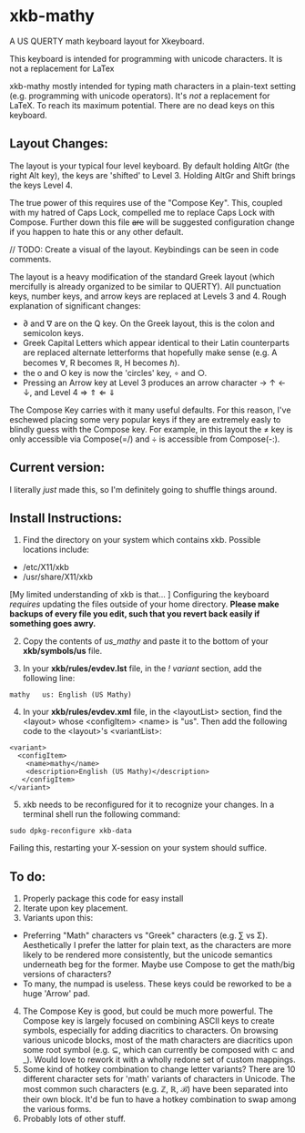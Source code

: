 # xkb-mathy

A US QUERTY math keyboard layout for Xkeyboard.

This keyboard is intended for programming with unicode characters. It is not a replacement for LaTex

xkb-mathy mostly intended for typing math characters in a plain-text setting (e.g. programming with unicode operators). It's *not* a replacement for LaTeX. To reach its maximum potential. There are no dead keys on this keyboard.                                       

## Layout Changes:

The layout is your typical four level keyboard. By default holding AltGr (the right Alt key), the keys are 'shifted' to Level 3. Holding AltGr and Shift brings the keys Level 4. 

The true power of this requires use of the "Compose Key". This, coupled with my hatred of Caps Lock, compelled me to replace Caps Lock with Compose. Further down this file ~~are~~ will be suggested configuration change if you happen to hate this or any other default.

// TODO: Create a visual of the layout. Keybindings can be seen in code comments. 

The layout is a heavy modification of the standard Greek layout (which mercifully is already organized to be similar to QUERTY). All punctuation keys, number keys, and arrow keys are replaced at Levels 3 and 4. Rough explanation of significant changes:

- ∂ and ∇ are on the Q key. On the Greek layout, this is the colon and semicolon keys.
- Greek Capital Letters which appear identical to their Latin counterparts are replaced alternate letterforms that hopefully make sense (e.g. A becomes ∀, R becomes ℝ, H becomes ℏ).
- the o and O key is now the 'circles' key, ∘ and ○.
- Pressing an Arrow key at Level 3 produces an arrow character → ↑ ← ↓, and Level 4 ⇒ ⇑ ⇐ ⇓
 
The Compose Key carries with it many useful defaults. For this reason, I've eschewed placing some very popular keys if they are extremely easly to blindly guess with the Compose key. For example, in this layout the ≠ key is only accessible via Compose(=/) and ÷ is accessible from Compose(-:).

## Current version:

I literally *just* made this, so I'm definitely going to shuffle things around. 

## Install Instructions:

1. Find the directory on your system which contains xkb. Possible locations include: 
  - /etc/X11/xkb
  - /usr/share/X11/xkb

\[My limited understanding of xkb is that... \] Configuring the keyboard *requires* updating the files outside of your home directory. **Please make backups of every file you edit, such that you revert back easily if something goes awry.**

2. Copy the contents of *us_mathy* and paste it to the bottom of your **xkb/symbols/us** file. 

3. In your **xkb/rules/evdev.lst** file, in the *! variant* section, add the following line: 

```
mathy   us: English (US Mathy)
```

4. In your **xkb/rules/evdev.xml** file, in the \<layoutList\> section, find the \<layout\> whose \<configItem\> \<name\> is "us". Then add the following code to the \<layout\>'s \<variantList\>:
```
<variant>
  <configItem>
    <name>mathy</name>
    <description>English (US Mathy)</description>
   </configItem>
</variant>
```

5. xkb needs to be reconfigured for it to recognize your changes. In a terminal shell run the following command:

```
sudo dpkg-reconfigure xkb-data
```

Failing this, restarting your X-session on your system should suffice. 

## To do:

1. Properly package this code for easy install
2. Iterate upon key placement. 
3. Variants upon this: 
  - Preferring "Math" characters vs "Greek" characters (e.g. ∑ vs Σ). Aesthetically I prefer the latter for plain text, as the characters are more likely to be rendered more consistently, but the unicode semantics underneath beg for the former. Maybe use Compose to get the math/big versions of characters?
  - To many, the numpad is useless. These keys could be reworked to be a huge 'Arrow' pad. 
4. The Compose Key is good, but could be much more powerful. The Compose key is largely focused on combining ASCII keys to create symbols, especially for adding diacritics to characters. On browsing various unicode blocks, most of the math characters are diacritics upon some root symbol (e.g. ⊆, which can currently be composed with ⊂ and \_). Would love to rework it with a wholly redone set of custom mappings.
5. Some kind of hotkey combination to change letter variants? There are 10 different character sets for 'math' variants of characters in Unicode. The most common such characters (e.g. ℤ, ℝ, ℬ) have been separated into their own block. It'd be fun to have a hotkey combination to swap among the various forms. 
6. Probably lots of other stuff. 
